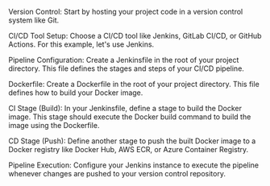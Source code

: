 Version Control: Start by hosting your project code in a version control system like Git.

CI/CD Tool Setup: Choose a CI/CD tool like Jenkins, GitLab CI/CD, or GitHub Actions. For this example, let's use Jenkins.

Pipeline Configuration: Create a Jenkinsfile in the root of your project directory. This file defines the stages and steps of your CI/CD pipeline.

Dockerfile: Create a Dockerfile in the root of your project directory. This file defines how to build your Docker image.

CI Stage (Build): In your Jenkinsfile, define a stage to build the Docker image. This stage should execute the Docker build command to build the image using the Dockerfile.

CD Stage (Push): Define another stage to push the built Docker image to a Docker registry like Docker Hub, AWS ECR, or Azure Container Registry.

Pipeline Execution: Configure your Jenkins instance to execute the pipeline whenever changes are pushed to your version control repository.
